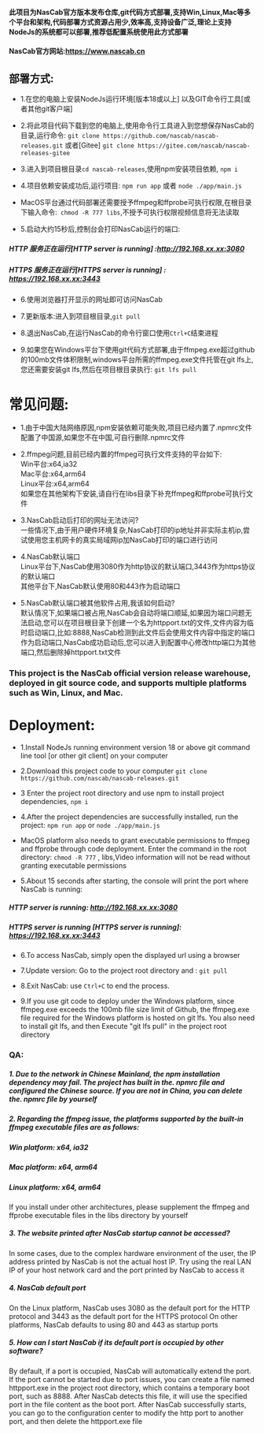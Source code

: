 #### 此项目为NasCab官方版本发布仓库,git代码方式部署,支持Win,Linux,Mac等多个平台和架构,代码部署方式资源占用少,效率高,支持设备广泛,理论上支持NodeJs的系统都可以部署,推荐低配置系统使用此方式部署
#### NasCab官方网站:https://www.nascab.cn
## 部署方式:
- 1.在您的电脑上安装NodeJs运行环境[版本18或以上] 以及GIT命令行工具[或者其他git客户端]  

- 2.将此项目代码下载到您的电脑上,使用命令行工具进入到您想保存NasCab的目录,运行命令: `git clone https://github.com/nascab/nascab-releases.git`  或者[Gitee] `git clone https://gitee.com/nascab/nascab-releases-gitee`

- 3.进入到项目根目录`cd nascab-releases`,使用npm安装项目依赖, `npm i `


- 4.项目依赖安装成功后,运行项目: `npm run app` 或者 `node ./app/main.js`
- MacOS平台通过代码部署还需要授予ffmpeg和ffprobe可执行权限,在根目录下输入命令:` chmod -R 777 libs`,不授予可执行权限视频信息将无法读取


- 5.启动大约15秒后,控制台会打印NasCab运行的端口:  
##### HTTP 服务正在运行[HTTP server is running] :http://192.168.xx.xx:3080  
##### HTTPS 服务正在运行[HTTPS server is running] : https://192.168.xx.xx:3443   

- 6.使用浏览器打开显示的网址即可访问NasCab  

- 7.更新版本:进入到项目根目录,`git pull`  
 
- 8.退出NasCab,在运行NasCab的命令行窗口使用`Ctrl+C`结束进程  

- 9.如果您在Windows平台下使用git代码方式部署,由于ffmpeg.exe超过github的100mb文件体积限制,windows平台所需的ffmpeg.exe文件托管在git lfs上,您还需要安装git lfs,然后在项目根目录执行: `git lfs pull`


# 常见问题:  

- 1.由于中国大陆网络原因,npm安装依赖可能失败,项目已经内置了.npmrc文件配置了中国源,如果您不在中国,可自行删除.npmrc文件   
  
- 2.ffmpeg问题,目前已经内置的ffmpeg可执行文件支持的平台如下:   
Win平台:x64,ia32   
Mac平台:x64,arm64   
Linux平台:x64,arm64    
如果您在其他架构下安装,请自行在libs目录下补充ffmpeg和ffprobe可执行文件   

- 3.NasCab启动后打印的网址无法访问?   
一些情况下,由于用户硬件环境复杂,NasCab打印的ip地址并非实际主机ip,尝试使用您主机网卡的真实局域网ip加NasCab打印的端口进行访问   

- 4.NasCab默认端口   
Linux平台下,NasCab使用3080作为http协议的默认端口,3443作为https协议的默认端口  
其他平台下,NasCab默认使用80和443作为启动端口  

- 5.NasCab默认端口被其他软件占用,我该如何启动?   
默认情况下,如果端口被占用,NasCab会自动将端口顺延,如果因为端口问题无法启动,您可以在项目根目录下创建一个名为httpport.txt的文件,文件内容为临时启动端口,比如:8888,NasCab检测到此文件后会使用文件内容中指定的端口作为启动端口,NasCab成功启动后,您可以进入到配置中心修改http端口为其他端口,然后删除掉httpport.txt文件  



### This project is the NasCab official version release warehouse, deployed in git source code, and supports multiple platforms such as Win, Linux, and Mac.  
# Deployment:  

- 1.Install NodeJs running environment version 18 or above git command line tool [or other git client] on your computer  

- 2.Download this project code to your computer `git clone https://github.com/nascab/nascab-releases.git  `

- 3 Enter the project root directory and use npm to install project dependencies, `npm i`  

- 4.After the project dependencies are successfully installed, run the project: `npm run app` or `node ./app/main.js`  
- MacOS platform also needs to grant executable permissions to ffmpeg and ffprobe through code deployment. Enter the command in the root directory:  `chmod -R 777` , libs,Video information will not be read without granting executable permissions


- 5.About 15 seconds after starting, the console will print the port where NasCab is running:  
##### HTTP server is running: http://192.168.xx.xx:3080  
##### HTTPS server is running [HTTPS server is running]: https://192.168.xx.xx:3443  

- 6.To access NasCab, simply open the displayed url using a browser

- 7.Update version: Go to the project root directory and : `git pull`

- 8.Exit NasCab: use `Ctrl+C` to end the process.

- 9.If you use git code to deploy under the Windows platform, since ffmpeg.exe exceeds the 100mb file size limit of Github, the ffmpeg.exe file required for the Windows platform is hosted on git lfs. You also need to install git lfs, and then Execute "git lfs pull" in the project root directory

### QA:
##### 1. Due to the network in Chinese Mainland, the npm installation dependency may fail. The project has built in the. npmrc file and configured the Chinese source. If you are not in China, you can delete the. npmrc file by yourself

##### 2. Regarding the ffmpeg issue, the platforms supported by the built-in ffmpeg executable files are as follows:
##### Win platform: x64, ia32
##### Mac platform: x64, arm64
##### Linux platform: x64, arm64
If you install under other architectures, please supplement the ffmpeg and ffprobe executable files in the libs directory by yourself

##### 3. The website printed after NasCab startup cannot be accessed?
In some cases, due to the complex hardware environment of the user, the IP address printed by NasCab is not the actual host IP. Try using the real LAN IP of your host network card and the port printed by NasCab to access it

##### 4. NasCab default port
On the Linux platform, NasCab uses 3080 as the default port for the HTTP protocol and 3443 as the default port for the HTTPS protocol
On other platforms, NasCab defaults to using 80 and 443 as startup ports

##### 5. How can I start NasCab if its default port is occupied by other software?
By default, if a port is occupied, NasCab will automatically extend the port. If the port cannot be started due to port issues, you can create a file named httpport.exe in the project root directory, which contains a temporary boot port, such as 8888. After NasCab detects this file, it will use the specified port in the file content as the boot port. After NasCab successfully starts, you can go to the configuration center to modify the http port to another port, and then delete the httpport.exe file